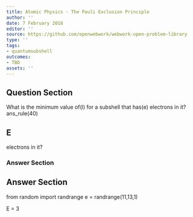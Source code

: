 ```yaml
---
title: Atomic Physics - The Pauli Exclusion Principle
author: ''
date: 7 February 2018
editor: ''
source: https://github.com/openwebwork/webwork-open-problem-library
type: ''
tags:
- quantumsubshell
outcomes:
- TBD
assets: ''
---
```


## Question Section 

What is the minimum value of(l) for a subshell that has(e) electrons in it?
ans_rule(40)

## E
electrons in it?
### Answer Section


## Answer Section

from random import randrange
e = randrange(11,13,1)

E = 3